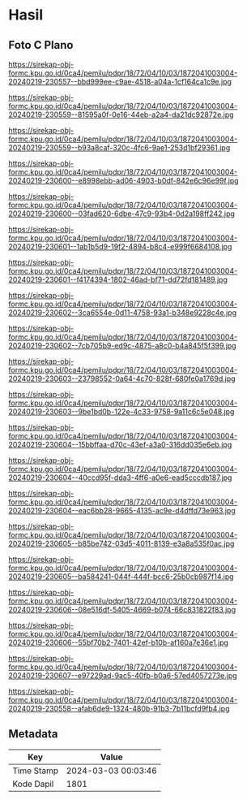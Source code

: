 # Hasil

## Foto C Plano

https://sirekap-obj-formc.kpu.go.id/0ca4/pemilu/pdpr/18/72/04/10/03/1872041003004-20240219-230557--bbd999ee-c9ae-4518-a04a-1cf164ca1c9e.jpg

https://sirekap-obj-formc.kpu.go.id/0ca4/pemilu/pdpr/18/72/04/10/03/1872041003004-20240219-230559--81595a0f-0e16-44eb-a2a4-da21dc92872e.jpg

https://sirekap-obj-formc.kpu.go.id/0ca4/pemilu/pdpr/18/72/04/10/03/1872041003004-20240219-230559--b93a8caf-320c-4fc6-9ae1-253d1bf29361.jpg

https://sirekap-obj-formc.kpu.go.id/0ca4/pemilu/pdpr/18/72/04/10/03/1872041003004-20240219-230600--e8998ebb-ad06-4903-b0df-842e6c96e99f.jpg

https://sirekap-obj-formc.kpu.go.id/0ca4/pemilu/pdpr/18/72/04/10/03/1872041003004-20240219-230600--03fad620-6dbe-47c9-93b4-0d2a198ff242.jpg

https://sirekap-obj-formc.kpu.go.id/0ca4/pemilu/pdpr/18/72/04/10/03/1872041003004-20240219-230601--1ab1b5d9-19f2-4894-b8c4-e999f6684108.jpg

https://sirekap-obj-formc.kpu.go.id/0ca4/pemilu/pdpr/18/72/04/10/03/1872041003004-20240219-230601--f4174394-1802-46ad-bf71-dd72fd181489.jpg

https://sirekap-obj-formc.kpu.go.id/0ca4/pemilu/pdpr/18/72/04/10/03/1872041003004-20240219-230602--3ca6554e-0d11-4758-93a1-b348e9228c4e.jpg

https://sirekap-obj-formc.kpu.go.id/0ca4/pemilu/pdpr/18/72/04/10/03/1872041003004-20240219-230602--7cb705b9-ed9c-4875-a8c0-b4a845f5f399.jpg

https://sirekap-obj-formc.kpu.go.id/0ca4/pemilu/pdpr/18/72/04/10/03/1872041003004-20240219-230603--23798552-0a64-4c70-828f-680fe0a1769d.jpg

https://sirekap-obj-formc.kpu.go.id/0ca4/pemilu/pdpr/18/72/04/10/03/1872041003004-20240219-230603--9be1bd0b-122e-4c33-9758-9a11c6c5e048.jpg

https://sirekap-obj-formc.kpu.go.id/0ca4/pemilu/pdpr/18/72/04/10/03/1872041003004-20240219-230604--15bbffaa-d70c-43ef-a3a0-316dd035e6eb.jpg

https://sirekap-obj-formc.kpu.go.id/0ca4/pemilu/pdpr/18/72/04/10/03/1872041003004-20240219-230604--40ccd95f-dda3-4ff6-a0e6-ead5cccdb187.jpg

https://sirekap-obj-formc.kpu.go.id/0ca4/pemilu/pdpr/18/72/04/10/03/1872041003004-20240219-230604--eac6bb28-9665-4135-ac9e-d4dffd73e963.jpg

https://sirekap-obj-formc.kpu.go.id/0ca4/pemilu/pdpr/18/72/04/10/03/1872041003004-20240219-230605--b85be742-03d5-4011-8139-e3a8a535f0ac.jpg

https://sirekap-obj-formc.kpu.go.id/0ca4/pemilu/pdpr/18/72/04/10/03/1872041003004-20240219-230605--ba584241-044f-444f-bcc6-25b0cb987f14.jpg

https://sirekap-obj-formc.kpu.go.id/0ca4/pemilu/pdpr/18/72/04/10/03/1872041003004-20240219-230606--08e516df-5405-4669-b074-66c831822f83.jpg

https://sirekap-obj-formc.kpu.go.id/0ca4/pemilu/pdpr/18/72/04/10/03/1872041003004-20240219-230606--55bf70b2-7401-42ef-b10b-af160a7e36e1.jpg

https://sirekap-obj-formc.kpu.go.id/0ca4/pemilu/pdpr/18/72/04/10/03/1872041003004-20240219-230607--e97229ad-9ac5-40fb-b0a6-57ed4057273e.jpg

https://sirekap-obj-formc.kpu.go.id/0ca4/pemilu/pdpr/18/72/04/10/03/1872041003004-20240219-230558--afab6de9-1324-480b-91b3-7b11bcfd9fb4.jpg


## Metadata

| Key        | Value               |
| ---------- | ------------------- |
| Time Stamp | 2024-03-03 00:03:46 |
| Kode Dapil | 1801                |



